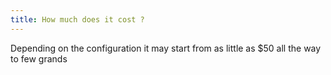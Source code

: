 ```yaml
---
title: How much does it cost ?
---
```

Depending on the configuration it may start from as little as $50 all the way to few grands